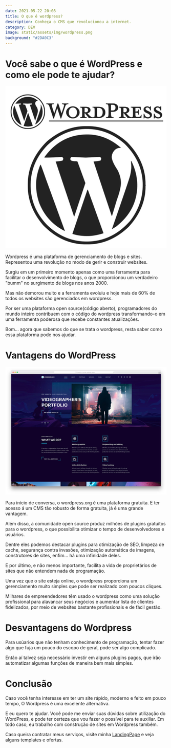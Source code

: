 ```yaml
---
date: 2021-05-22 20:08
title: O que é wordpress?
description: Conheça o CMS que revolucionou a internet.
category: DEV
image: static/assets/img/wordpress.png
background: "#2DA0C3"
---
```


# Você sabe o que é WordPress e como ele pode te ajudar? 

![Logotipo do wordpress](static/assets/img/wordpress.png)

Wordpress é uma plataforma de gerenciamento de blogs e sites. Representou uma revolução no modo de gerir e construir websites. 

Surgiu em um primeiro momento apenas como uma ferramenta para facilitar o desenvolvimento de blogs, o que proporcionou um verdadeiro "bumm" no surgimento de blogs nos anos 2000.  

Mas não demorou muito e a ferramenta evoluiu e hoje mais de 60% de todos os websites são gerenciados em wordpress. 

Por ser uma plataforma open source(código aberto), programadores do mundo inteiro contribuem com o código do wordpress transformando-o em uma ferramenta poderosa que recebe constantes atualizações.

Bom... agora que sabemos do que se trata o wordpress, resta saber como essa plataforma pode nos ajudar. 

# Vantagens do WordPress

![Template WordPress](static/assets/img/videograph.jpg.webp)                              

Para início de conversa, o wordpress.org é uma plataforma gratuita. E ter acesso á um CMS tão robusto de forma gratuita, já é uma grande vantagem.

Além disso, a comunidade open source produz milhões de plugins gratuitos para o wordpress, o que possibilita otimizar o tempo de desenvolvedores e usuários. 

Dentre eles podemos destacar plugins para otimização de SEO, limpeza de cache, segurança contra invasões, otimização automática de imagens, construtores de sites, enfim... há uma infinidade deles.  

E por último, e não menos importante, facilita a vida de proprietários de sites que não entendem nada de programação. 

Uma vez que o site esteja online, o wordpress proporciona um gerenciamento muito simples que pode ser realizado com poucos cliques. 

Milhares de empreendedores têm usado o wordpress como uma solução profissional para alavancar seus negócios e aumentar lista de clientes fidelizados, por meio de websites bastante profissionais e de fácil gestão. 

# Desvantagens do Wordpress

Para usúarios que não tenham conhecimento de programação, tentar fazer algo que fuja um pouco do escopo de geral, pode ser algo complicado. 

Então aí talvez seja necessário investir em alguns plugins pagos, que irão automatizar algumas funções de maneira bem mais simples.
 
# Conclusão 

Caso você tenha interesse em ter um site rápido, moderno e feito em pouco tempo, O Wordpress é uma excelente alternativa. 

E eu quero te ajudar. Você pode me enviar suas dúvidas sobre utilização do WordPress, e pode ter certeza que vou fazer o possível para te auxiliar. Em todo caso, eu trabalho com construção de sites em Wordpress também. 

Caso queira contratar meus serviços, visite minha [LandingPage](https:staurosdevelopment.tk) e veja alguns templates e ofertas.